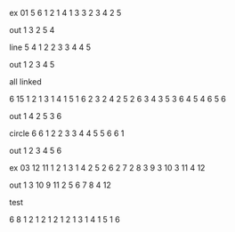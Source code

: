 ex 01 
5 6
1 2
1 4
1 3
3 2
3 4
2 5 

out
1 3 2 5 4

line
5 4
1 2
2 3
3 4
4 5

out
1 2 3 4 5

all linked

6 15
1 2
1 3
1 4
1 5
1 6
2 3
2 4
2 5
2 6
3 4
3 5
3 6
4 5
4 6
5 6

out
1 4 2 5 3 6 

circle
6 6
1 2
2 3
3 4
4 5
5 6
6 1

out
1 2 3 4 5 6

ex 03
12 11
1 2
1 3
1 4
2 5
2 6
2 7
2 8
3 9
3 10
3 11
4 12

out 
1 3 10 9 11 2 5 6 7 8 4 12 

test

6 8
1 2
1 2
1 2
1 2
1 3
1 4
1 5
1 6
 
